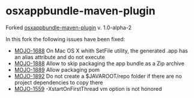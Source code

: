 osxappbundle-maven-plugin
=========================

Forked [osxappbundle-maven-plugin](http://mojo.codehaus.org/osxappbundle-maven-plugin/) v. 1.0-alpha-2

In this fork the following issues have been fixed:

* [MOJO-1688](http://jira.codehaus.org/browse/MOJO-1688) On Mac OS X whith SetFile utility, the generated .app has an alias attribute and do not execute
* [MOJO-1888](http://jira.codehaus.org/browse/MOJO-1888) Allow to skip packaging the app bundle as a Zip archive
* [MOJO-1889](http://jira.codehaus.org/browse/MOJO-1889) Allow packaging pom
* [MOJO-1892](http://jira.codehaus.org/browse/MOJO-1892) Do not create a $JAVAROOT/repo folder if there are no project dependencies to copy there
* [MOJO-1559](http://jira.codehaus.org/browse/MOJO-1559) -XstartOnFirstThread vm option is not honored
